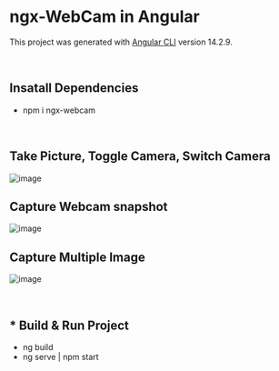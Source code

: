 # ngx-WebCam in Angular

This project was generated with [Angular CLI](https://github.com/angular/angular-cli) version 14.2.9.

<br>

## Insatall Dependencies

<ul>
  <li>npm i ngx-webcam</li>
</ul>

<br>

## Take Picture, Toggle Camera, Switch Camera

![image](https://user-images.githubusercontent.com/100337599/209813124-94ac9b9b-793c-40a1-9d80-2dfa3c29d0cb.png)

## Capture Webcam snapshot

![image](https://user-images.githubusercontent.com/100337599/209813251-bef6b811-00fb-4936-90e7-93410e5fc8ee.png)

## Capture Multiple Image

![image](https://user-images.githubusercontent.com/100337599/209813646-e1233705-ec58-4479-aafe-53fe64d72f4e.png)

<br>

<h2>* Build & Run Project</h2>
<ul>
  <li>ng build</li>
  <li>ng serve | npm start</li>
</ul>
